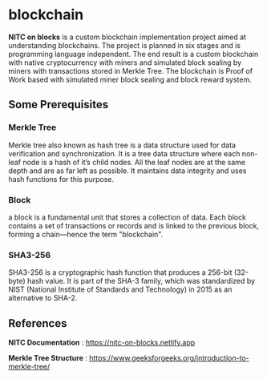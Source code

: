 # blockchain
**NITC on blocks** is a custom blockchain implementation project aimed at understanding blockchains. The project is planned in six stages and is programming language independent. The end result is a custom blockchain with native cryptocurrency with miners and simulated block sealing by miners with transactions stored in Merkle Tree.
The blockchain is Proof of Work based with simulated miner block sealing and block reward system.

## Some Prerequisites

### Merkle Tree

Merkle tree also known as hash tree is a data structure used for data verification and synchronization. 
It is a tree data structure where each non-leaf node is a hash of it’s child nodes. All the leaf nodes are at the same depth and are as far left as possible. 
It maintains data integrity and uses hash functions for this purpose. 


### Block

 a block is a fundamental unit that stores a collection of data. Each block contains a set of transactions or records and is linked to the previous block, forming a chain—hence the term "blockchain".

### SHA3-256

SHA3-256 is a cryptographic hash function that produces a 256-bit (32-byte) hash value. It is part of the SHA-3 family, which was standardized by NIST (National Institute of Standards and Technology) in 2015 as an alternative to SHA-2.


## References
**NITC Documentation** : https://nitc-on-blocks.netlify.app

**Merkle Tree Structure** : https://www.geeksforgeeks.org/introduction-to-merkle-tree/




